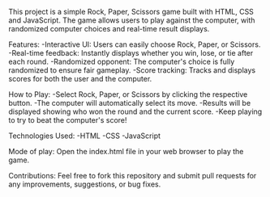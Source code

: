 This project is a simple Rock, Paper, Scissors game built with HTML, CSS and JavaScript. The game allows users to play against the computer, with randomized computer choices and real-time result displays.

Features:
    -Interactive UI: Users can easily choose Rock, Paper, or Scissors.
    -Real-time feedback: Instantly displays whether you win, lose, or tie after each round.
    -Randomized opponent: The computer's choice is fully randomized to ensure fair gameplay.
    -Score tracking: Tracks and displays scores for both the user and the computer.

How to Play:
    -Select Rock, Paper, or Scissors by clicking the respective button.
    -The computer will automatically select its move.
    -Results will be displayed showing who won the round and the current score.
    -Keep playing to try to beat the computer's score!

Technologies Used:
    -HTML
    -CSS
    -JavaScript

Mode of play:
    Open the index.html file in your web browser to play the game.

Contributions:
Feel free to fork this repository and submit pull requests for any improvements, suggestions, or bug fixes.
